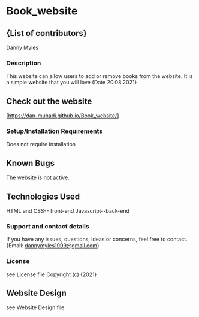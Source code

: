 # Book_website

## {List of contributors}
Danny Myles

### Description
This website can allow users to add or remove books from the website. It is a simple website  that you will love 
{Date 20.08.2021}
## Check out the website
[https://dan-muhadi.github.io/Book_website/]
### Setup/Installation Requirements
Does not require installation

## Known Bugs
The website is not active.

## Technologies Used
HTML  and CSS-- front-end
Javascript--back-end

### Support and contact details
If you have any issues, questions, ideas or concerns, feel free to contact.
{Email: dannymyles1999@gmail.com}

### License
see License file Copyright (c) {2021}
## Website Design
see Website Design file
